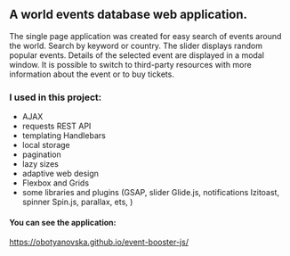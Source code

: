 ## A world events database web application.

The single page application was created for easy search of events around the world. Search by keyword or country. The slider displays random popular events. Details of the selected event are displayed in a modal window. It is possible to switch to third-party resources with more information about the event or to buy tickets.

### I used in this project:

- AJAX
- requests REST API
- templating Handlebars
- local storage
- pagination
- lazy sizes
- adaptive web design
- Flexbox and Grids
- some libraries and plugins (GSAP, slider Glide.js, notifications Izitoast, spinner Spin.js, parallax, ets, )

#### You can see the application: 
https://obotyanovska.github.io/event-booster-js/


